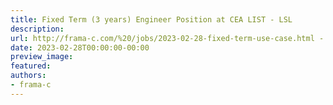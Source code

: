 ```yaml
---
title: Fixed Term (3 years) Engineer Position at CEA LIST - LSL
description:
url: http://frama-c.com/%20/jobs/2023-02-28-fixed-term-use-case.html - [404 Not Found]%20
date: 2023-02-28T00:00:00-00:00
preview_image:
featured:
authors:
- frama-c
---
```



